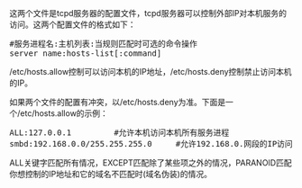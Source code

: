 <!--
author: vaster
date: 2013-09-08 14:07:52
title: 【Linux系统文件】etc/hosts.allow和/etc/hosts.deny
tags: Linux,配置文件
category: Linux
status: publish
summary: 这两个文件是tcpd服务器的配置文件，tcpd服务器可以控制外部IP对本机服务的访问。这两个配置文件的格式如下：#服务进程名:主机列表:当规则匹配时可选的命令操作server_name:hosts-list[:command]/etc/hosts.allow控制可以访问本机的IP
-->

这两个文件是tcpd服务器的配置文件，tcpd服务器可以控制外部IP对本机服务的访问。这两个配置文件的格式如下：
<pre>#服务进程名:主机列表:当规则匹配时可选的命令操作
server_name:hosts-list[:command]</pre>
/etc/hosts.allow控制可以访问本机的IP地址，/etc/hosts.deny控制禁止访问本机的IP。

如果两个文件的配置有冲突，以/etc/hosts.deny为准。下面是一个/etc/hosts.allow的示例：
<pre>ALL:127.0.0.1         #允许本机访问本机所有服务进程
smbd:192.168.0.0/255.255.255.0     #允许192.168.0.网段的IP访问smbd服务</pre>
ALL关键字匹配所有情况，EXCEPT匹配除了某些项之外的情况，PARANOID匹配你想控制的IP地址和它的域名不匹配时(域名伪装)的情况。
